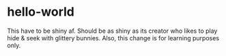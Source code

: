 # hello-world
This have to be shiny af. 
Should be as shiny as its creator who likes to play hide & seek with glittery bunnies. 
Also, this change is for learning purposes only. 
